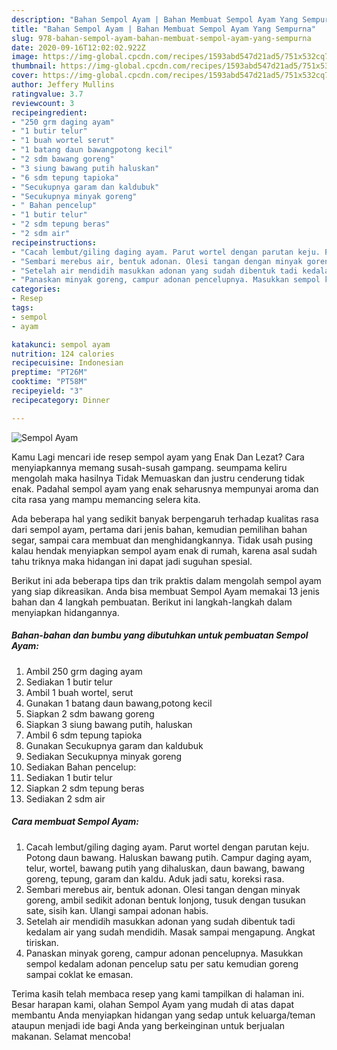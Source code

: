 ```yaml
---
description: "Bahan Sempol Ayam | Bahan Membuat Sempol Ayam Yang Sempurna"
title: "Bahan Sempol Ayam | Bahan Membuat Sempol Ayam Yang Sempurna"
slug: 978-bahan-sempol-ayam-bahan-membuat-sempol-ayam-yang-sempurna
date: 2020-09-16T12:02:02.922Z
image: https://img-global.cpcdn.com/recipes/1593abd547d21ad5/751x532cq70/sempol-ayam-foto-resep-utama.jpg
thumbnail: https://img-global.cpcdn.com/recipes/1593abd547d21ad5/751x532cq70/sempol-ayam-foto-resep-utama.jpg
cover: https://img-global.cpcdn.com/recipes/1593abd547d21ad5/751x532cq70/sempol-ayam-foto-resep-utama.jpg
author: Jeffery Mullins
ratingvalue: 3.7
reviewcount: 3
recipeingredient:
- "250 grm daging ayam"
- "1 butir telur"
- "1 buah wortel serut"
- "1 batang daun bawangpotong kecil"
- "2 sdm bawang goreng"
- "3 siung bawang putih haluskan"
- "6 sdm tepung tapioka"
- "Secukupnya garam dan kaldubuk"
- "Secukupnya minyak goreng"
- " Bahan pencelup"
- "1 butir telur"
- "2 sdm tepung beras"
- "2 sdm air"
recipeinstructions:
- "Cacah lembut/giling daging ayam. Parut wortel dengan parutan keju. Potong daun bawang. Haluskan bawang putih. Campur daging ayam, telur, wortel, bawang putih yang dihaluskan, daun bawang, bawang goreng, tepung, garam dan kaldu. Aduk jadi satu, koreksi rasa."
- "Sembari merebus air, bentuk adonan. Olesi tangan dengan minyak goreng, ambil sedikit adonan bentuk lonjong, tusuk dengan tusukan sate, sisih kan. Ulangi sampai adonan habis."
- "Setelah air mendidih masukkan adonan yang sudah dibentuk tadi kedalam air yang sudah mendidih. Masak sampai mengapung. Angkat tiriskan."
- "Panaskan minyak goreng, campur adonan pencelupnya. Masukkan sempol kedalam adonan pencelup satu per satu kemudian goreng sampai coklat ke emasan."
categories:
- Resep
tags:
- sempol
- ayam

katakunci: sempol ayam 
nutrition: 124 calories
recipecuisine: Indonesian
preptime: "PT26M"
cooktime: "PT58M"
recipeyield: "3"
recipecategory: Dinner

---
```



![Sempol Ayam](https://img-global.cpcdn.com/recipes/1593abd547d21ad5/751x532cq70/sempol-ayam-foto-resep-utama.jpg)

Kamu Lagi mencari ide resep sempol ayam yang Enak Dan Lezat? Cara menyiapkannya memang susah-susah gampang. seumpama keliru mengolah maka hasilnya Tidak Memuaskan dan justru cenderung tidak enak. Padahal sempol ayam yang enak seharusnya mempunyai aroma dan cita rasa yang mampu memancing selera kita.

Ada beberapa hal yang sedikit banyak berpengaruh terhadap kualitas rasa dari sempol ayam, pertama dari jenis bahan, kemudian pemilihan bahan segar, sampai cara membuat dan menghidangkannya. Tidak usah pusing kalau hendak menyiapkan sempol ayam enak di rumah, karena asal sudah tahu triknya maka hidangan ini dapat jadi suguhan spesial.




Berikut ini ada beberapa tips dan trik praktis dalam mengolah sempol ayam yang siap dikreasikan. Anda bisa membuat Sempol Ayam memakai 13 jenis bahan dan 4 langkah pembuatan. Berikut ini langkah-langkah dalam menyiapkan hidangannya.

<!--inarticleads1-->

##### Bahan-bahan dan bumbu yang dibutuhkan untuk pembuatan Sempol Ayam:

1. Ambil 250 grm daging ayam
1. Sediakan 1 butir telur
1. Ambil 1 buah wortel, serut
1. Gunakan 1 batang daun bawang,potong kecil
1. Siapkan 2 sdm bawang goreng
1. Siapkan 3 siung bawang putih, haluskan
1. Ambil 6 sdm tepung tapioka
1. Gunakan Secukupnya garam dan kaldubuk
1. Sediakan Secukupnya minyak goreng
1. Sediakan  Bahan pencelup:
1. Sediakan 1 butir telur
1. Siapkan 2 sdm tepung beras
1. Sediakan 2 sdm air




<!--inarticleads2-->

##### Cara membuat Sempol Ayam:

1. Cacah lembut/giling daging ayam. Parut wortel dengan parutan keju. Potong daun bawang. Haluskan bawang putih. Campur daging ayam, telur, wortel, bawang putih yang dihaluskan, daun bawang, bawang goreng, tepung, garam dan kaldu. Aduk jadi satu, koreksi rasa.
1. Sembari merebus air, bentuk adonan. Olesi tangan dengan minyak goreng, ambil sedikit adonan bentuk lonjong, tusuk dengan tusukan sate, sisih kan. Ulangi sampai adonan habis.
1. Setelah air mendidih masukkan adonan yang sudah dibentuk tadi kedalam air yang sudah mendidih. Masak sampai mengapung. Angkat tiriskan.
1. Panaskan minyak goreng, campur adonan pencelupnya. Masukkan sempol kedalam adonan pencelup satu per satu kemudian goreng sampai coklat ke emasan.




Terima kasih telah membaca resep yang kami tampilkan di halaman ini. Besar harapan kami, olahan Sempol Ayam yang mudah di atas dapat membantu Anda menyiapkan hidangan yang sedap untuk keluarga/teman ataupun menjadi ide bagi Anda yang berkeinginan untuk berjualan makanan. Selamat mencoba!
